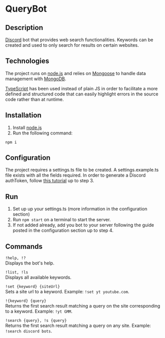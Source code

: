# QueryBot

## Description

[Discord](https://discordapp.com/) bot that provides web search functionalities. Keywords can be created and used to only search for results on certain websites.

## Technologies
The project runs on [node.js](https://nodejs.org/) and relies on [Mongoose](https://mongoosejs.com/) to handle data management with [MongoDB](https://www.mongodb.com/).

[TypeScript](https://www.typescriptlang.org/) has been used instead of plain JS in order to facilitate a more defined and structured code that can easily highlight errors in the source code rather than at runtime.


## Installation

1. Install [node.js](https://nodejs.org/)
2. Run the following command:
```
npm i
```

## Configuration

The project requires a settings.ts file to be created.
A settings.example.ts file exists with all the fields required.
In order to generate a Discord authToken, follow [this tutorial](https://www.digitaltrends.com/gaming/how-to-make-a-discord-bot/) up to step 3.

## Run

1. Set up up your settings.ts (more information in the configuration section)
2. Run `npm start` on a terminal to start the server.
3. If not added already, add you bot to your server following the guide posted in the configuration section up to step 4.

## Commands

`!help, !?`  
Displays the bot's help.

`!list, !ls`  
Displays all available keywords.

`!set {keyword} {siteUrl}`  
Sets a site url to a keyword. Example: `!set yt youtube.com`.

`!{keyword} {query}`  
Returns the first search result matching a query on the site corresponding to a keyword. Example: `!yt GMM`.

`!search {query}, !s {query}`  
Returns the first search result matching a query on any site. Example: `!search discord bots`.